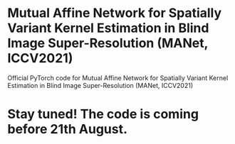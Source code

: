 # Mutual Affine Network for Spatially Variant Kernel Estimation in Blind Image Super-Resolution (MANet, ICCV2021)
Official PyTorch code for Mutual Affine Network for Spatially Variant Kernel Estimation in Blind Image Super-Resolution (MANet, ICCV2021)

# Stay tuned! The code is coming before 21th August.
